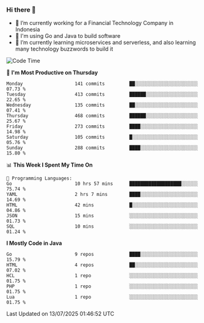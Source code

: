 ### Hi there 👋

<!--
**mazzama/mazzama** is a ✨ _special_ ✨ repository because its `README.md` (this file) appears on your GitHub profile.

Here are some ideas to get you started:

- 🔭 I’m currently working on ...
- 🌱 I’m currently learning ...
- 👯 I’m looking to collaborate on ...
- 🤔 I’m looking for help with ...
- 💬 Ask me about ...
- 📫 How to reach me: ...
- 😄 Pronouns: ...
- ⚡ Fun fact: ...
-->

- 🔭 I’m currently working for a Financial Technology Company in Indonesia
- :gun: I'm using Go and Java to build software
- 🌱 I’m currently learning microservices and serverless, and also learning many technology buzzwords to build it

<!--START_SECTION:waka-->
![Code Time](http://img.shields.io/badge/Code%20Time-4%2C101%20hrs%2024%20mins-blue)

📅 **I'm Most Productive on Thursday** 

```text
Monday                   141 commits         ██░░░░░░░░░░░░░░░░░░░░░░░   07.73 % 
Tuesday                  413 commits         ██████░░░░░░░░░░░░░░░░░░░   22.65 % 
Wednesday                135 commits         ██░░░░░░░░░░░░░░░░░░░░░░░   07.41 % 
Thursday                 468 commits         ██████░░░░░░░░░░░░░░░░░░░   25.67 % 
Friday                   273 commits         ████░░░░░░░░░░░░░░░░░░░░░   14.98 % 
Saturday                 105 commits         █░░░░░░░░░░░░░░░░░░░░░░░░   05.76 % 
Sunday                   288 commits         ████░░░░░░░░░░░░░░░░░░░░░   15.80 % 
```


📊 **This Week I Spent My Time On** 

```text
💬 Programming Languages: 
Go                       10 hrs 57 mins      ███████████████████░░░░░░   75.74 % 
YAML                     2 hrs 7 mins        ████░░░░░░░░░░░░░░░░░░░░░   14.69 % 
HTML                     42 mins             █░░░░░░░░░░░░░░░░░░░░░░░░   04.86 % 
JSON                     15 mins             ░░░░░░░░░░░░░░░░░░░░░░░░░   01.73 % 
SQL                      10 mins             ░░░░░░░░░░░░░░░░░░░░░░░░░   01.24 % 
```

**I Mostly Code in Java** 

```text
Go                       9 repos             ████░░░░░░░░░░░░░░░░░░░░░   15.79 % 
HTML                     4 repos             ██░░░░░░░░░░░░░░░░░░░░░░░   07.02 % 
HCL                      1 repo              ░░░░░░░░░░░░░░░░░░░░░░░░░   01.75 % 
PHP                      1 repo              ░░░░░░░░░░░░░░░░░░░░░░░░░   01.75 % 
Lua                      1 repo              ░░░░░░░░░░░░░░░░░░░░░░░░░   01.75 % 
```




 Last Updated on 13/07/2025 01:46:52 UTC
<!--END_SECTION:waka-->
